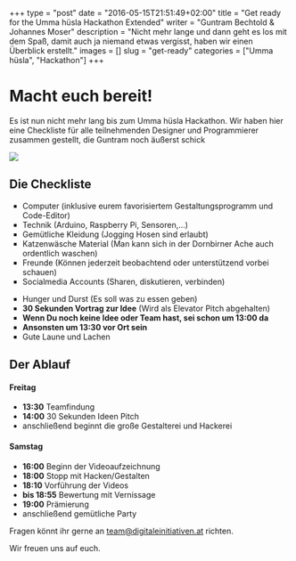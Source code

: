 +++
type = "post"
date = "2016-05-15T21:51:49+02:00"
title = "Get ready for the Umma hüsla Hackathon Extended"
writer = "Guntram Bechtold & Johannes Moser"
description = "Nicht mehr lange und dann geht es los mit dem Spaß, damit auch ja niemand etwas vergisst, haben wir einen Überblick erstellt."
images = []
slug = "get-ready"
categories = ["Umma hüsla", "Hackathon"]
+++

# Macht euch bereit!

Es ist nun nicht mehr lang bis zum Umma hüsla Hackathon. Wir haben hier eine Checkliste für alle teilnehmenden Designer und Programmierer zusammen gestellt, die Guntram noch äußerst schick

<img src="/img/blog/checklist.jpg" class="img-fluid" />

## Die Checkliste

<div class="row">
	<div class="col-md-6">
		<ul>
			<li style="list-style-type: square">Computer (inklusive eurem favorisiertem Gestaltungsprogramm und Code-Editor)</li>
			<li style="list-style-type: square">Technik (Arduino, Raspberry Pi, Sensoren,...)</li>
			<li style="list-style-type: square">Gemütliche Kleidung (Jogging Hosen sind erlaubt)</li>
			<li style="list-style-type: square">Katzenwäsche Material (Man kann sich in der Dornbirner Ache auch ordentlich waschen)</li>
			<li style="list-style-type: square">Freunde (Können jederzeit beobachtend oder unterstützend vorbei schauen)</li>
			<li style="list-style-type: square">Socialmedia Accounts (Sharen, diskutieren, verbinden)</li>
		</ul>
	</div>
	<div class="col-md-6">
		<ul>
			<li style="list-style-type: square">Hunger und Durst (Es soll was zu essen geben)</li>
			<li style="list-style-type: square"><b>30 Sekunden Vortrag zur Idee</b> (Wird als Elevator Pitch abgehalten)</li>
			<li style="list-style-type: square"><b>Wenn Du noch keine Idee oder Team hast, sei schon um 13:00 da</b></li>
			<li style="list-style-type: square"><b>Ansonsten um 13:30 vor Ort sein</b></li>
			<li style="list-style-type: square">Gute Laune und Lachen</li>
		</ul>
	</div>
</div>

## Der Ablauf

<div class="row">
	<div class="col-md-6">
		<h4>Freitag</h4>
		<ul>
			<li><b>13:30</b> Teamfindung</li>
			<li><b>14:00</b> 30 Sekunden Ideen Pitch</li>
			<li>anschließend beginnt die große Gestalterei und Hackerei</li>
		</ul>
	</div>
	<div class="col-md-6">
		<h4>Samstag</h4>
		<ul>
			<li><b>16:00</b> Beginn der Videoaufzeichnung</li>
			<li><b>18:00</b> Stopp mit Hacken/Gestalten</li>
			<li><b>18:10</b> Vorführung der Videos</li>
			<li><b>bis 18:55</b> Bewertung mit Vernissage</li>
			<li><b>19:00</b> Prämierung</li>
			<li>anschließend gemütliche Party</li>
		</ul>
	</div>
</div>

Fragen könnt ihr gerne an <a href="mailto:team@digitaleinitiativen.at">team@digitaleinitiativen.at</a> richten. 

Wir freuen uns auf euch.